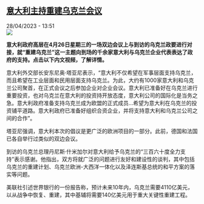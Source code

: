 <!--1682684103000-->
[意大利主持重建乌克兰会议](https://www.rfi.fr/cn/%E6%AC%A7%E6%B4%B2/20230428-%E6%84%8F%E5%A4%A7%E5%88%A9%E4%B8%BB%E6%8C%81%E9%87%8D%E5%BB%BA%E4%B9%8C%E5%85%8B%E5%85%B0%E4%BC%9A%E8%AE%AE)
------

<div>28/04/2023 - 13:51</div><img src="https://s.rfi.fr/media/display/1a9bc69a-e5b9-11ed-ac39-005056bf30b7/w:1280/p:16x9/Capture-1570.JPG"><p><strong>意大利政府高层在4月26日星期三的一场双边会议上与到访的乌克兰政要进行对接，就“重建乌克兰”这一主题向到场的千余家意大利与乌克兰企业代表表达了政府的支持。点击以下内文视频，了解详情。                    </strong></p><div><p>意大利外交部长安东尼奥·塔亚尼表示，“意大利不仅希望在军事层面支持乌克兰，而且希望在工业层面和民用层面支持乌克兰。为此，大约有1000家意大利和乌克兰公司聚首，在正式会议之后参加企业对企业会议。意大利已准备好在乌克兰进行重要投资，也对乌克兰在意大利的投资持开放态度，意大利公司的国际化是当务之急。意大利政府准备支持乌克兰成为欧盟的正式成员...希望为意大利在乌克兰的投资铺平道路。意大利政府已准备好组织合资企业，并将支持意大利和乌克兰公司之间的合作”。</p><p>塔亚尼强调，意大利本次的倡议是更广泛的欧洲项目的一部分。此前，德国和法国已各自举行过类似的双边会议。</p><p>到访的乌克兰总理丹尼斯·什米加尔对意大利给予乌克兰的“三百六十度全力支持”表示感谢。他指出，双方将就广泛的问题进行友好和建设性的谈判，其中包括乌克兰的重建计划、乌克兰欧洲-大西洋一体化以及泽连斯基总统的和平方案的落实等问题。</p><p>美联社引述世界银行的一份报告称，预计未来10年内，乌克兰需要4110亿美元，以从战争中恢复、重建，其中基辅将需要140亿美元用于重大关键性重建工程。</p><div data-selfpromo-newsletter></div><div data-selfpromo-app></div></div>
